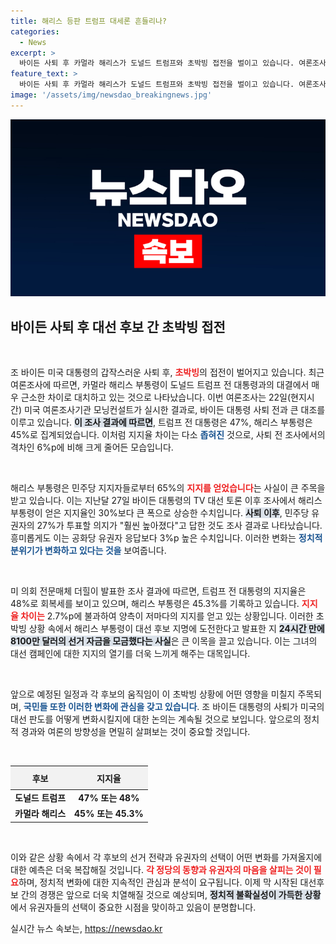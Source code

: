 ```yaml
---
title: 해리스 등판 트럼프 대세론 흔들리나?
categories:
  - News
excerpt: >
  바이든 사퇴 후 카멀라 해리스가 도널드 트럼프와 초박빙 접전을 벌이고 있습니다. 여론조사에 따르면 지지율 차이는 단 2%p로 급격히 줄어들었으며, 민주당 내 지지율 상승세도 눈에 띕니다. 해리스의 대선 도전이 더욱 흥미진진해지는 가운데, 24시간 만에 8100만 달러의 선거 자금을 모금했습니다! 클릭하고 더 밝은 미래를 열어보세요!
feature_text: >
  바이든 사퇴 후 카멀라 해리스가 도널드 트럼프와 초박빙 접전을 벌이고 있습니다. 여론조사에 따르면 지지율 차이는 단 2%p로 급격히 줄어들었으며, 민주당 내 지지율 상승세도 눈에 띕니다. 해리스의 대선 도전이 더욱 흥미진진해지는 가운데, 24시간 만에 8100만 달러의 선거 자금을 모금했습니다! 클릭하고 더 밝은 미래를 열어보세요!
image: '/assets/img/newsdao_breakingnews.jpg'
---
```


<p><img src="/assets/img/newsdao_breakingnews.jpg" alt="koreaapp 속보" /></p>

<h2 data-ke-size="size26">바이든 사퇴 후 대선 후보 간 초박빙 접전</h2>

<p data-ke-size="size16">&nbsp;</p>

<p>조 바이든 미국 대통령의 갑작스러운 사퇴 후, <b><span style="color: #ee2323;">초박빙</span></b>의 접전이 벌어지고 있습니다. 최근 여론조사에 따르면, 카멀라 해리스 부통령이 도널드 트럼프 전 대통령과의 대결에서 매우 근소한 차이로 대치하고 있는 것으로 나타났습니다. 이번 여론조사는 22일(현지시간) 미국 여론조사기관 모닝컨설트가 실시한 결과로, 바이든 대통령 사퇴 전과 큰 대조를 이루고 있습니다. <b><span style="background-color: #21538527;">이 조사 결과에 따르면</span></b>, 트럼프 전 대통령은 47%, 해리스 부통령은 45%로 집계되었습니다. 이처럼 지지율 차이는 다소 <b><span style="color: #1a5490;">좁혀진</span></b> 것으로, <b></b>사퇴 전 조사에서의 격차인 6%p에 비해 크게 줄어든 모습입니다.</p>

<p data-ke-size="size16">&nbsp;</p>

<p>해리스 부통령은 민주당 지지자들로부터 65%의 <b><span style="color: #ee2323;">지지를 얻었습니다</span></b>는 사실이 큰 주목을 받고 있습니다. 이는 지난달 27일 바이든 대통령의 TV 대선 토론 이후 조사에서 해리스 부통령이 얻은 지지율인 30%보다 큰 폭으로 상승한 수치입니다. <b><span style="background-color: #21538527;">사퇴 이후</span></b>, 민주당 유권자의 27%가 투표할 의지가 "훨씬 높아졌다"고 답한 것도 조사 결과로 나타났습니다. 흥미롭게도 이는 공화당 유권자 응답보다 3%p 높은 수치입니다. 이러한 변화는 <b><span style="color: #1a5490;">정치적 분위기가 변화하고 있다는 것을</span></b> 보여줍니다.</p>

<p data-ke-size="size16">&nbsp;</p>

<p>미 의회 전문매체 더힐이 발표한 조사 결과에 따르면, 트럼프 전 대통령의 지지율은 48%로 회복세를 보이고 있으며, 해리스 부통령은 45.3%를 기록하고 있습니다. <b><span style="color: #ee2323;">지지율 차이는</span></b> 2.7%p에 불과하여 양측이 저마다의 지지를 얻고 있는 상황입니다. 이러한 초박빙 상황 속에서 해리스 부통령이 대선 후보 지명에 도전한다고 발표한 지 <b><span style="background-color: #21538527;">24시간 만에 8100만 달러의 선거 자금을 모금했다는 사실</span></b>은 큰 이목을 끌고 있습니다. 이는 그녀의 대선 캠페인에 대한 지지의 열기를 더욱 느끼게 해주는 대목입니다.</p>

<p data-ke-size="size16">&nbsp;</p>

<p>앞으로 예정된 일정과 각 후보의 움직임이 이 초박빙 상황에 어떤 영향을 미칠지 주목되며, <b><span style="color: #1a5490;">국민들 또한 이러한 변화에 관심을 갖고 있습니다</span></b>. 조 바이든 대통령의 사퇴가 미국의 대선 판도를 어떻게 변화시킬지에 대한 논의는 계속될 것으로 보입니다. <b></b>앞으로의 정치적 경과와 여론의 방향성을 면밀히 살펴보는 것이 중요할 것입니다. </p>

<p data-ke-size="size16">&nbsp;</p>

<table style="width: 100%; border-collapse: collapse;">
  <thead>
    <tr>
      <th style="text-align: center; height: 30px; background-color: #f2f2f2;">후보</th>
      <th style="text-align: center; height: 30px; background-color: #f2f2f2;">지지율</th>
    </tr>
  </thead>
  <tbody>
    <tr>
      <td style="text-align: center; height: 17px;"><b>도널드 트럼프</b></td>
      <td style="text-align: center; height: 17px;"><b>47% 또는 48%</b></td>
    </tr>
    <tr>
      <td style="text-align: center; height: 17px;"><b>카멀라 해리스</b></td>
      <td style="text-align: center; height: 17px;"><b>45% 또는 45.3%</b></td>
    </tr>
  </tbody>
</table>

<p data-ke-size="size16">&nbsp;</p>

<p>이와 같은 상황 속에서 각 후보의 선거 전략과 유권자의 선택이 어떤 변화를 가져올지에 대한 예측은 더욱 복잡해질 것입니다. <b><span style="color: #ee2323;">각 정당의 동향과 유권자의 마음을 살피는 것이 필요</span></b>하며, 정치적 변화에 대한 지속적인 관심과 분석이 요구됩니다. 이제 막 시작된 대선후보 간의 경쟁은 앞으로 더욱 치열해질 것으로 예상되며, <b><span style="background-color: #21538527;">정치적 불확실성이 가득한 상황</span></b>에서 유권자들의 선택이 중요한 시점을 맞이하고 있음이 분명합니다.</p>
실시간 뉴스 속보는, <a href="https://newsdao.kr" rel="dofollow">https://newsdao.kr</a>



